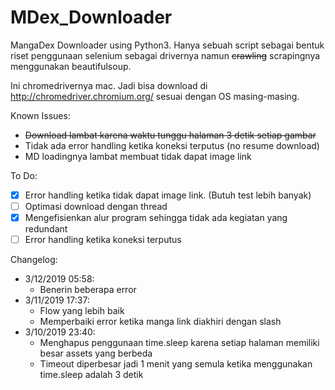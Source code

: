 # MDex_Downloader
MangaDex Downloader using Python3. Hanya sebuah script sebagai bentuk riset penggunaan selenium sebagai drivernya namun ~~crawling~~ scrapingnya menggunakan beautifulsoup.

Ini chromedrivernya mac. Jadi bisa download di http://chromedriver.chromium.org/ sesuai dengan OS masing-masing. 


Known Issues:
 - ~~Download lambat karena waktu tunggu halaman 3 detik setiap gambar~~
 - Tidak ada error handling ketika koneksi terputus (no resume download)
 - MD loadingnya lambat membuat tidak dapat image link

To Do:
- [x] Error handling ketika tidak dapat image link. (Butuh test lebih banyak)
- [ ] Optimasi download dengan thread
- [x] Mengefisienkan alur program sehingga tidak ada kegiatan yang redundant
- [ ] Error handling ketika koneksi terputus

Changelog:
- 3/12/2019 05:58:
   - Benerin beberapa error
- 3/11/2019 17:37:
   - Flow yang lebih baik
   - Memperbaiki error ketika manga link diakhiri dengan slash
- 3/10/2019 23:40:
   - Menghapus penggunaan time.sleep karena setiap halaman memiliki besar assets yang berbeda
   - Timeout diperbesar jadi 1 menit yang semula ketika menggunakan time.sleep adalah 3 detik